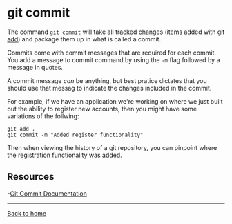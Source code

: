 # git commit

The command `git commit` will take all tracked changes (items added with [git add](./add.md)) and package them up in what is called a commit.

Commits come with commit messages that are required for each commit. You add a message to commit command by using the `-m` flag followed by a message in quotes.

A commit message _can_ be anything, but best pratice dictates that you should use that messag to indicate the changes included in the commit.

For example, if we have an application we're working on where we just built out the ability to register new accounts, then you might have some variations of the follwing:

```
git add .
git commit -m "Added register functionality"
```

Then when viewing the history of a git repository, you can pinpoint where the registration functionality was added.

## Resources

-[Git Commit Documentation](https://git-scm.com/git-commit)

---

[Back to home](../README.md)
